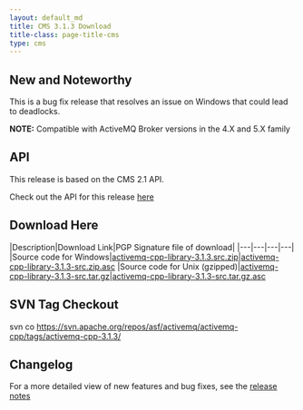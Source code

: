 ```yaml
---
layout: default_md
title: CMS 3.1.3 Download
title-class: page-title-cms
type: cms
---
```


New and Noteworthy
------------------

This is a bug fix release that resolves an issue on Windows that could lead to deadlocks.

**NOTE:** Compatible with ActiveMQ Broker versions in the 4.X and 5.X family

API
---

This release is based on the CMS 2.1 API.

Check out the API for this release [here](http://activemq.apache.org/cms/api_docs/activemqcpp-3.0)

Download Here
-------------

|Description|Download Link|PGP Signature file of download|
|---|---|---|---|
|Source code for Windows|[activemq-cpp-library-3.1.3.src.zip](http://archive.apache.org/dist/activemq/activemq-cpp/source/activemq-cpp-library-3.1.3-src.zip)|[activemq-cpp-library-3.1.3-src.zip.asc](http://archive.apache.org/dist/activemq/activemq-cpp/source/activemq-cpp-library-3.1.3-src.zip.asc)
|Source code for Unix (gzipped)|[activemq-cpp-library-3.1.3-src.tar.gz](http://archive.apache.org/dist/activemq/activemq-cpp/source/activemq-cpp-library-3.1.3-src.tar.gz)|[activemq-cpp-library-3.1.3-src.tar.gz.asc](http://archive.apache.org/dist/activemq/activemq-cpp/source/activemq-cpp-library-3.1.3-src.tar.gz.asc)

SVN Tag Checkout
----------------

svn co https://svn.apache.org/repos/asf/activemq/activemq-cpp/tags/activemq-cpp-3.1.3/

Changelog
---------

For a more detailed view of new features and bug fixes, see the [release notes](https://issues.apache.org/jira/secure/ReleaseNote.jspa?projectId=12311207&version=12315662)

